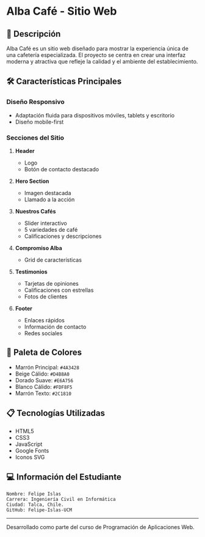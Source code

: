 # Alba Café - Sitio Web

## 📝 Descripción
Alba Café es un sitio web diseñado para mostrar la experiencia única de una cafetería especializada. El proyecto se centra en crear una interfaz moderna y atractiva que refleje la calidad y el ambiente del establecimiento.

## 🛠 Características Principales

### Diseño Responsivo
- Adaptación fluida para dispositivos móviles, tablets y escritorio
- Diseño mobile-first

### Secciones del Sitio
1. **Header**
   - Logo
   - Botón de contacto destacado

2. **Hero Section**
   - Imagen destacada
   - Llamado a la acción

3. **Nuestros Cafés**
   - Slider interactivo
   - 5 variedades de café
   - Calificaciones y descripciones

4. **Compromiso Alba**
   - Grid de características

5. **Testimonios**
   - Tarjetas de opiniones
   - Calificaciones con estrellas
   - Fotos de clientes

6. **Footer**
   - Enlaces rápidos
   - Información de contacto
   - Redes sociales

## 🎨 Paleta de Colores
- Marrón Principal: `#4A3428`
- Beige Cálido: `#D4B8A0`
- Dorado Suave: `#E6A756`
- Blanco Cálido: `#FDF8F5`
- Marrón Texto: `#2C1810`

## 📋 Tecnologías Utilizadas
- HTML5
- CSS3
- JavaScript
- Google Fonts
- Iconos SVG

## 💻 Información del Estudiante

```
Nombre: Felipe Islas
Carrera: Ingeniería Civil en Informática
Ciudad: Talca, Chile.
GitHub: Felipe-Islas-UCM
```


---
Desarrollado como parte del curso de Programación de Aplicaciones Web. 